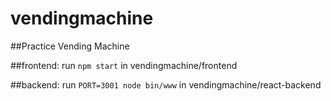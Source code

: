 # vendingmachine
##Practice Vending Machine

##frontend:
run `npm start` in vendingmachine/frontend

##backend:
run `PORT=3001 node bin/www` in vendingmachine/react-backend


